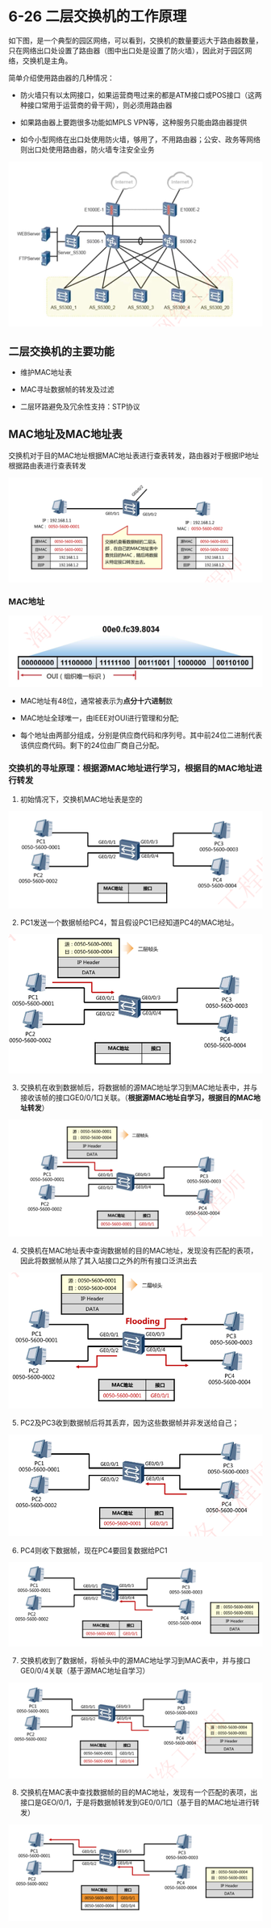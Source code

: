 # 6-26 二层交换机的工作原理

如下图，是一个典型的园区网络，可以看到，交换机的数量要远大于路由器数量，只在网络出口处设置了路由器（图中出口处是设置了防火墙），因此对于园区网络，交换机是主角。

简单介绍使用路由器的几种情况：

- 防火墙只有以太网接口，如果运营商甩过来的都是ATM接口或POS接口（这两种接口常用于运营商的骨干网），则必须用路由器

- 如果路由器上要跑很多功能如MPLS VPN等，这种服务只能由路由器提供
- 如今小型网络在出口处使用防火墙，够用了，不用路由器；公安、政务等网络则出口处使用路由器，防火墙专注安全业务

![image-20231005162500667](./assets/image-20231005162500667.png)

## 二层交换机的主要功能

- 维护MAC地址表

- MAC寻址数据帧的转发及过滤

- 二层环路避免及冗余性支持：STP协议

## MAC地址及MAC地址表

交换机对于目的MAC地址根据MAC地址表进行查表转发，路由器对于根据IP地址根据路由表进行查表转发

![image-20231005163323459](./assets/image-20231005163323459.png)

### MAC地址

![image-20231005163438676](./assets/image-20231005163438676.png)

- MAC地址有48位，通常被表示为**点分十六进制**数

- MAC地址全球唯一，由IEEE对OUI进行管理和分配;

- 每个地址由两部分组成，分别是供应商代码和序列号。其中前24位二进制代表该供应商代码。剩下的24位由厂商自己分配。

### 交换机的寻址原理：根据源MAC地址进行学习，根据目的MAC地址进行转发

1. 初始情况下，交换机MAC地址表是空的

![image-20231005163628812](./assets/image-20231005163628812.png)

2. PC1发送一个数据帧给PC4，暂且假设PC1已经知道PC4的MAC地址。

![image-20231005163656078](./assets/image-20231005163656078.png)

3. 交换机在收到数据帧后，将数据帧的源MAC地址学习到MAC地址表中，并与接收该帧的接口GE0/0/1口关联。（**根据源MAC地址自学习，根据目的MAC地址转发**）

![image-20231005163719126](./assets/image-20231005163719126.png)

4. 交换机在MAC地址表中查询数据帧的目的MAC地址，发现没有匹配的表项，因此将数据帧从除了其入站接口之外的所有接口泛洪出去

![image-20231005163744194](./assets/image-20231005163744194.png)

5. PC2及PC3收到数据帧后将其丢弃，因为这些数据帧并非发送给自己；

![image-20231005163804588](./assets/image-20231005163804588.png)

6. PC4则收下数据帧，现在PC4要回复数据给PC1

![image-20231005163837848](./assets/image-20231005163837848.png)

7. 交换机收到了数据帧，将帧头中的源MAC地址学习到MAC表中，并与接口GE0/0/4关联（基于源MAC地址自学习）

![image-20231005163901032](./assets/image-20231005163901032.png)

8. 交换机在MAC表中查找数据帧的目的MAC地址，发现有一个匹配的表项，出接口是GEO/0/1，于是将数据帧转发到GE0/0/1口（基于目的MAC地址进行转发）

![image-20231005163923164](./assets/image-20231005163923164.png)

